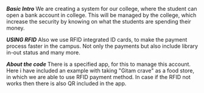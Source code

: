 *******Basic Intro*******
We are creating a system for our college, where the student can open a bank account in college.
This will be managed by the college, which increase the security by knowing on what the students are spending their money.

*******USING RFID*******
Also we use RFID integrated ID cards, to make the payment process faster in the campus.
Not only the payments but also include library in-out status and many more.

*******About the code*******
There is a specified app, for this to manage this account.
Here i have included an example with taking "Gitam crave" as a food store, in which we are able to use RFID payment method.
In case if the RFID not works then there is also QR included in the app.
